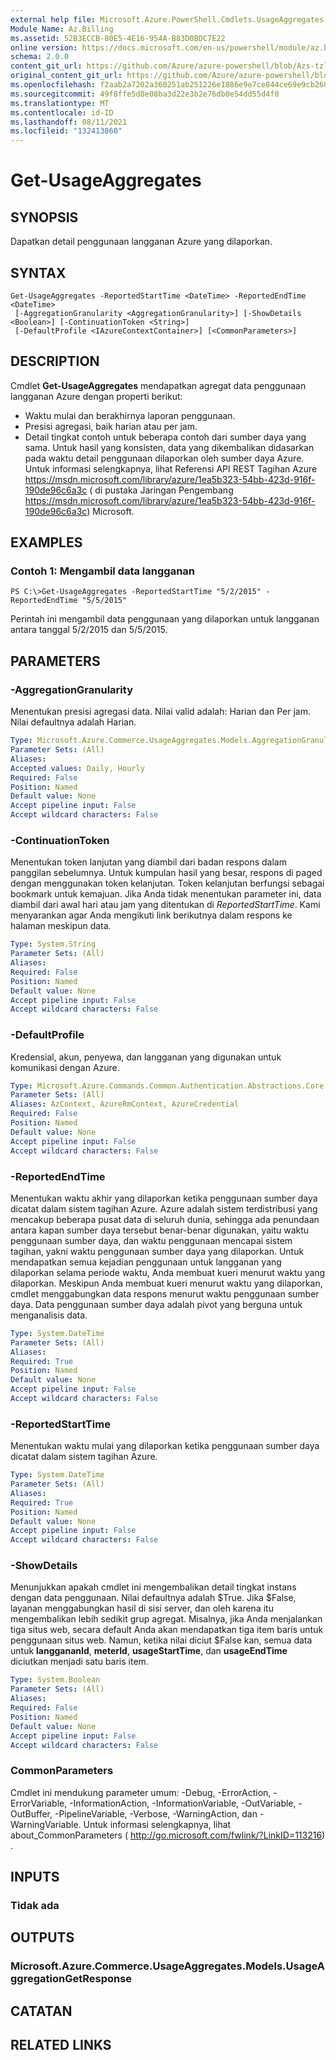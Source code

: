 ```yaml
---
external help file: Microsoft.Azure.PowerShell.Cmdlets.UsageAggregates.dll-Help.xml
Module Name: Az.Billing
ms.assetid: 52B3ECCB-80E5-4E16-954A-B83D0BDC7E22
online version: https://docs.microsoft.com/en-us/powershell/module/az.billing/get-usageaggregates
schema: 2.0.0
content_git_url: https://github.com/Azure/azure-powershell/blob/Azs-tzl/src/Billing/Billing/help/Get-UsageAggregates.md
original_content_git_url: https://github.com/Azure/azure-powershell/blob/Azs-tzl/src/Billing/Billing/help/Get-UsageAggregates.md
ms.openlocfilehash: f2aab2a7202a360251ab251226e1886e9e7ce844ce69e9cb2689a416678a5d6e
ms.sourcegitcommit: 49f8ffe5d8e08ba3d22e3b2e76db0e54dd55d4f0
ms.translationtype: MT
ms.contentlocale: id-ID
ms.lasthandoff: 08/11/2021
ms.locfileid: "132413860"
---
```

# Get-UsageAggregates

## SYNOPSIS
Dapatkan detail penggunaan langganan Azure yang dilaporkan.

## SYNTAX

```
Get-UsageAggregates -ReportedStartTime <DateTime> -ReportedEndTime <DateTime>
 [-AggregationGranularity <AggregationGranularity>] [-ShowDetails <Boolean>] [-ContinuationToken <String>]
 [-DefaultProfile <IAzureContextContainer>] [<CommonParameters>]
```

## DESCRIPTION
Cmdlet **Get-UsageAggregates** mendapatkan agregat data penggunaan langganan Azure dengan properti berikut: 
- Waktu mulai dan berakhirnya laporan penggunaan.
- Presisi agregasi, baik harian atau per jam.
- Detail tingkat contoh untuk beberapa contoh dari sumber daya yang sama.
Untuk hasil yang konsisten, data yang dikembalikan didasarkan pada waktu detail penggunaan dilaporkan oleh sumber daya Azure.
Untuk informasi selengkapnya, lihat Referensi API REST Tagihan Azure https://msdn.microsoft.com/library/azure/1ea5b323-54bb-423d-916f-190de96c6a3c ( di pustaka Jaringan Pengembang https://msdn.microsoft.com/library/azure/1ea5b323-54bb-423d-916f-190de96c6a3c) Microsoft.

## EXAMPLES

### Contoh 1: Mengambil data langganan
```
PS C:\>Get-UsageAggregates -ReportedStartTime "5/2/2015" -ReportedEndTime "5/5/2015"
```

Perintah ini mengambil data penggunaan yang dilaporkan untuk langganan antara tanggal 5/2/2015 dan 5/5/2015.

## PARAMETERS

### -AggregationGranularity
Menentukan presisi agregasi data.
Nilai valid adalah: Harian dan Per jam.
Nilai defaultnya adalah Harian.

```yaml
Type: Microsoft.Azure.Commerce.UsageAggregates.Models.AggregationGranularity
Parameter Sets: (All)
Aliases:
Accepted values: Daily, Hourly
Required: False
Position: Named
Default value: None
Accept pipeline input: False
Accept wildcard characters: False
```

### -ContinuationToken
Menentukan token lanjutan yang diambil dari badan respons dalam panggilan sebelumnya.
Untuk kumpulan hasil yang besar, respons di paged dengan menggunakan token kelanjutan.
Token kelanjutan berfungsi sebagai bookmark untuk kemajuan.
Jika Anda tidak menentukan parameter ini, data diambil dari awal hari atau jam yang ditentukan di *ReportedStartTime*.
Kami menyarankan agar Anda mengikuti link berikutnya dalam respons ke halaman meskipun data.

```yaml
Type: System.String
Parameter Sets: (All)
Aliases:
Required: False
Position: Named
Default value: None
Accept pipeline input: False
Accept wildcard characters: False
```

### -DefaultProfile
Kredensial, akun, penyewa, dan langganan yang digunakan untuk komunikasi dengan Azure.

```yaml
Type: Microsoft.Azure.Commands.Common.Authentication.Abstractions.Core.IAzureContextContainer
Parameter Sets: (All)
Aliases: AzContext, AzureRmContext, AzureCredential
Required: False
Position: Named
Default value: None
Accept pipeline input: False
Accept wildcard characters: False
```

### -ReportedEndTime
Menentukan waktu akhir yang dilaporkan ketika penggunaan sumber daya dicatat dalam sistem tagihan Azure.
Azure adalah sistem terdistribusi yang mencakup beberapa pusat data di seluruh dunia, sehingga ada penundaan antara kapan sumber daya tersebut benar-benar digunakan, yaitu waktu penggunaan sumber daya, dan waktu penggunaan mencapai sistem tagihan, yakni waktu penggunaan sumber daya yang dilaporkan.
Untuk mendapatkan semua kejadian penggunaan untuk langganan yang dilaporkan selama periode waktu, Anda membuat kueri menurut waktu yang dilaporkan.
Meskipun Anda membuat kueri menurut waktu yang dilaporkan, cmdlet menggabungkan data respons menurut waktu penggunaan sumber daya.
Data penggunaan sumber daya adalah pivot yang berguna untuk menganalisis data.

```yaml
Type: System.DateTime
Parameter Sets: (All)
Aliases:
Required: True
Position: Named
Default value: None
Accept pipeline input: False
Accept wildcard characters: False
```

### -ReportedStartTime
Menentukan waktu mulai yang dilaporkan ketika penggunaan sumber daya dicatat dalam sistem tagihan Azure.

```yaml
Type: System.DateTime
Parameter Sets: (All)
Aliases:
Required: True
Position: Named
Default value: None
Accept pipeline input: False
Accept wildcard characters: False
```

### -ShowDetails
Menunjukkan apakah cmdlet ini mengembalikan detail tingkat instans dengan data penggunaan.
Nilai defaultnya adalah $True.
Jika $False, layanan menggabungkan hasil di sisi server, dan oleh karena itu mengembalikan lebih sedikit grup agregat.
Misalnya, jika Anda menjalankan tiga situs web, secara default Anda akan mendapatkan tiga item baris untuk penggunaan situs web.
Namun, ketika nilai diciut $False kan, semua data untuk **langgananId**, **meterId**, **usageStartTime**, dan **usageEndTime** diciutkan menjadi satu baris item.

```yaml
Type: System.Boolean
Parameter Sets: (All)
Aliases:
Required: False
Position: Named
Default value: None
Accept pipeline input: False
Accept wildcard characters: False
```

### CommonParameters
Cmdlet ini mendukung parameter umum: -Debug, -ErrorAction, -ErrorVariable, -InformationAction, -InformationVariable, -OutVariable, -OutBuffer, -PipelineVariable, -Verbose, -WarningAction, dan -WarningVariable. Untuk informasi selengkapnya, lihat about_CommonParameters ( http://go.microsoft.com/fwlink/?LinkID=113216) .

## INPUTS

### Tidak ada

## OUTPUTS

### Microsoft.Azure.Commerce.UsageAggregates.Models.UsageAggregationGetResponse

## CATATAN

## RELATED LINKS